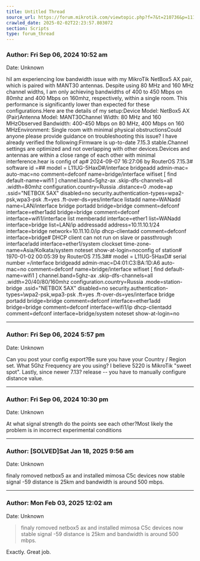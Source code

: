 ```yaml
---
title: Untitled Thread
source_url: https://forum.mikrotik.com/viewtopic.php?f=7&t=210736&p=1119842#p1119842
crawled_date: 2025-02-02T22:23:57.803072
section: Scripts
type: forum_thread
---
```


### Author: Fri Sep 06, 2024 10:52 am
Date: Unknown

hiI am experiencing low bandwidth issue with my MikroTik NetBox5 AX pair, which is paired with MANT30 antennas. Despite using 80 MHz and 160 MHz channel widths, I am only achieving bandwidths of 400 to 450 Mbps on 80mhz and 400 Mbps on 160mhz, respectively, within a single room. This performance is significantly lower than expected for these configurations.Here are the details of my setup:Device Model: NetBox5 AX (Pair)Antenna Model: MANT30Channel Width: 80 MHz and 160 MHzObserved Bandwidth: 400-450 Mbps on 80 MHz, 400 Mbps on 160 MHzEnvironment: Single room with minimal physical obstructionsCould anyone please provide guidance on troubleshooting this issue? I have already verified the following:Firmware is up-to-date 7.15.3 stable.Channel settings are optimized and not overlapping with other devices.Devices and antennas are within a close range of each other with minimal interference.hear is config of ap# 2024-09-07 16:27:06 by RouterOS 7.15.3# software id =## model = L11UG-5HaxD#/interface bridgeadd admin-mac= auto-mac=no comment=defconf name=bridge/interface wifiset [ find default-name=wifi1 ] channel.band=5ghz-ax .skip-dfs-channels=all \.width=80mhz configuration.country=Russia .distance=0 .mode=ap .ssid=\"NETBOX 5AX" disabled=no security.authentication-types=wpa2-psk,wpa3-psk \.ft=yes .ft-over-ds=yes/interface listadd name=WANadd name=LAN/interface bridge portadd bridge=bridge comment=defconf interface=ether1add bridge=bridge comment=defconf interface=wifi1/interface list memberadd interface=ether1 list=WANadd interface=bridge list=LAN/ip addressadd address=10.11.10.1/24 interface=bridge network=10.11.10.0/ip dhcp-clientadd comment=defconf interface=bridge# DHCP client can not run on slave or passthrough interface!add interface=ether1/system clockset time-zone-name=Asia/Kolkata/system noteset show-at-login=noconfig of station# 1970-01-02 00:05:39 by RouterOS 7.15.3## model = L11UG-5HaxD# serial number =/interface bridgeadd admin-mac=D4:01:C3:BA:1D:A6 auto-mac=no comment=defconf name=bridge/interface wifiset [ find default-name=wifi1 ] channel.band=5ghz-ax .skip-dfs-channels=all \.width=20/40/80/160mhz configuration.country=Russia .mode=station-bridge \.ssid="NETBOX 5AX" disabled=no security.authentication-types=\wpa2-psk,wpa3-psk .ft=yes .ft-over-ds=yes/interface bridge portadd bridge=bridge comment=defconf interface=ether1add bridge=bridge comment=defconf interface=wifi1/ip dhcp-clientadd comment=defconf interface=bridge/system noteset show-at-login=no


---
### Author: Fri Sep 06, 2024 5:57 pm
Date: Unknown

Can you post your config export?Be sure you have your Country / Region set.   What 5Ghz Frequency are you using? I believe 5220 is MikroTik "sweet spot".  Lastly, since newer 7.13? release -- you have to manually configure distance value.


---
### Author: Fri Sep 06, 2024 10:30 pm
Date: Unknown

At what signal strength do the points see each other?Most likely the problem is in incorrect experimental conditions


---
### Author: [SOLVED]Sat Jan 18, 2025 9:56 am
Date: Unknown

finaly romoved netbox5 ax and installed mimosa C5c devices now stable signal -59 distance is 25km and bandwidth is around 500 mbps.


---
### Author: Mon Feb 03, 2025 12:02 am
Date: Unknown

> finaly romoved netbox5 ax and installed mimosa C5c devices now stable signal -59 distance is 25km and bandwidth is around 500 mbps.

Exactly. Great job.

